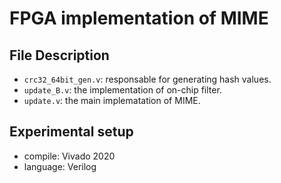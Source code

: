 FPGA implementation of MIME
============

File Description
--------------------
*  `crc32_64bit_gen.v`: responsable for generating hash values.
*  `update_B.v`: the implementation of on-chip filter.
*  `update.v`: the main implematation of MIME.

Experimental setup
--------------------
* compile: Vivado 2020
* language: Verilog
